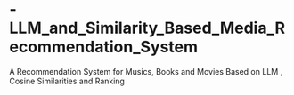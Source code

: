 # -LLM_and_Similarity_Based_Media_Recommendation_System
A Recommendation System for Musics, Books and Movies Based on LLM , Cosine Similarities and Ranking
